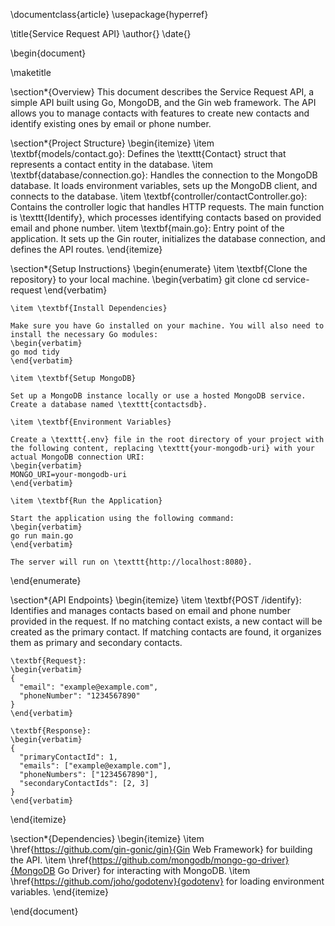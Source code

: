 \documentclass{article}
\usepackage{hyperref}

\title{Service Request API}
\author{}
\date{}

\begin{document}

\maketitle

\section*{Overview}
This document describes the Service Request API, a simple API built using Go, MongoDB, and the Gin web framework. The API allows you to manage contacts with features to create new contacts and identify existing ones by email or phone number.

\section*{Project Structure}
\begin{itemize}
    \item \textbf{models/contact.go}: Defines the \texttt{Contact} struct that represents a contact entity in the database.
    \item \textbf{database/connection.go}: Handles the connection to the MongoDB database. It loads environment variables, sets up the MongoDB client, and connects to the database.
    \item \textbf{controller/contactController.go}: Contains the controller logic that handles HTTP requests. The main function is \texttt{Identify}, which processes identifying contacts based on provided email and phone number.
    \item \textbf{main.go}: Entry point of the application. It sets up the Gin router, initializes the database connection, and defines the API routes.
\end{itemize}

\section*{Setup Instructions}
\begin{enumerate}
    \item \textbf{Clone the repository} to your local machine.
    \begin{verbatim}
    git clone <repository-url>
    cd service-request
    \end{verbatim}

    \item \textbf{Install Dependencies}

    Make sure you have Go installed on your machine. You will also need to install the necessary Go modules:
    \begin{verbatim}
    go mod tidy
    \end{verbatim}

    \item \textbf{Setup MongoDB}

    Set up a MongoDB instance locally or use a hosted MongoDB service. Create a database named \texttt{contactsdb}.

    \item \textbf{Environment Variables}

    Create a \texttt{.env} file in the root directory of your project with the following content, replacing \texttt{your-mongodb-uri} with your actual MongoDB connection URI:
    \begin{verbatim}
    MONGO_URI=your-mongodb-uri
    \end{verbatim}

    \item \textbf{Run the Application}

    Start the application using the following command:
    \begin{verbatim}
    go run main.go
    \end{verbatim}

    The server will run on \texttt{http://localhost:8080}.
\end{enumerate}

\section*{API Endpoints}
\begin{itemize}
    \item \textbf{POST /identify}: Identifies and manages contacts based on email and phone number provided in the request. If no matching contact exists, a new contact will be created as the primary contact. If matching contacts are found, it organizes them as primary and secondary contacts.

    \textbf{Request}:
    \begin{verbatim}
    {
      "email": "example@example.com",
      "phoneNumber": "1234567890"
    }
    \end{verbatim}

    \textbf{Response}:
    \begin{verbatim}
    {
      "primaryContactId": 1,
      "emails": ["example@example.com"],
      "phoneNumbers": ["1234567890"],
      "secondaryContactIds": [2, 3]
    }
    \end{verbatim}
\end{itemize}

\section*{Dependencies}
\begin{itemize}
    \item \href{https://github.com/gin-gonic/gin}{Gin Web Framework} for building the API.
    \item \href{https://github.com/mongodb/mongo-go-driver}{MongoDB Go Driver} for interacting with MongoDB.
    \item \href{https://github.com/joho/godotenv}{godotenv} for loading environment variables.
\end{itemize}



\end{document}

